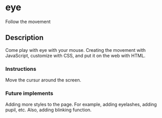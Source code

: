 # eye
Follow the movement
## Description
Come play with eye with your mouse. Creating the movement with JavaScript, customize with CSS, and put it on the web with HTML.
### Instructions
Move the cursur around the screen.
### Future implements
Adding more styles to the page. For example, adding eyelashes, adding pupil, etc. Also, adding blinking function. 
